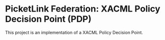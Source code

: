 # PicketLink Federation: XACML Policy Decision Point (PDP) #
 
This project is an implementation of a XACML Policy Decision Point.
